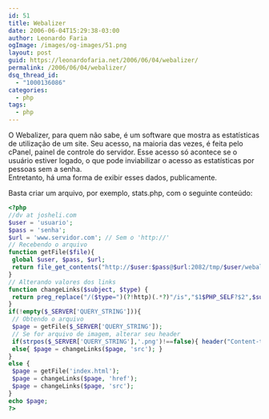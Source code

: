 ```yaml
---
id: 51
title: Webalizer
date: 2006-06-04T15:29:38-03:00
author: Leonardo Faria
ogImage: /images/og-images/51.png
layout: post
guid: https://leonardofaria.net/2006/06/04/webalizer/
permalink: /2006/06/04/webalizer/
dsq_thread_id:
  - "1000136086"
categories:
  - php
tags:
  - php
---
```

O Webalizer, para quem não sabe, é um software que mostra as estatísticas de utilização de um site. Seu acesso, na maioria das vezes, é feita pelo cPanel, painel de controle do servidor. Esse acesso só acontece se o usuário estiver logado, o que pode inviabilizar o acesso as estatísticas por pessoas sem a senha.  
Entretanto, há uma forma de exibir esses dados, publicamente.  
<!--more-->


Basta criar um arquivo, por exemplo, stats.php, com o seguinte conteúdo:

```php
<?php
//dv at josheli.com
$user = 'usuario';
$pass = 'senha';
$url = 'www.servidor.com'; // Sem o 'http://'
// Recebendo o arquivo
function getFile($file){
 global $user, $pass, $url;
 return file_get_contents("http://$user:$pass@$url:2082/tmp/$user/webalizer/$file");
}
// Alterando valores dos links
function changeLinks($subject, $type) {
 return preg_replace("/($type=")(?!http)(.*?)"/is","$1$PHP_SELF?$2",$subject);
}
if(!empty($_SERVER['QUERY_STRING'])){
 // Obtendo o arquivo
 $page = getFile($_SERVER['QUERY_STRING']);
 // Se for arquivo de imagem, alterar seu header
 if(strpos($_SERVER['QUERY_STRING'],'.png')!==false){ header("Content-type: image/png"); }
 else{ $page = changeLinks($page, 'src'); }
}
else {
 $page = getFile('index.html');
 $page = changeLinks($page, 'href');
 $page = changeLinks($page, 'src');
}
echo $page;
?>
```
